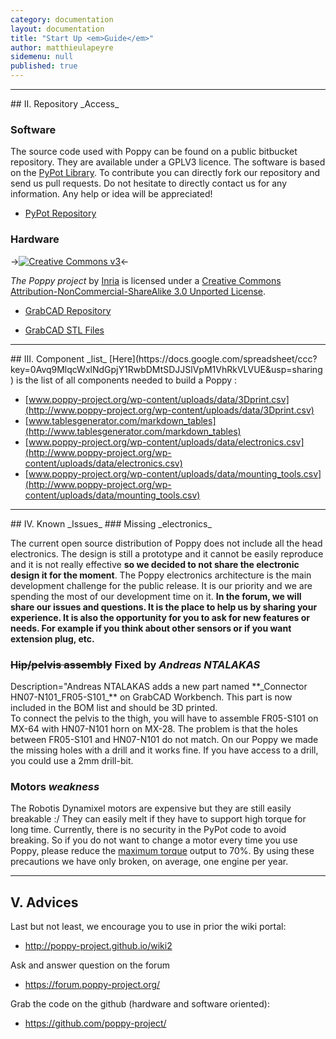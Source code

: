 ```yaml
---
category: documentation
layout: documentation
title: "Start Up <em>Guide</em>"
author: matthieulapeyre
sidemenu: null
published: true
---
```


<!-- <div id="betatest"></div>
## I. Beta _Test_ -->

<hr />
<div id="repository"></div>
## II. Repository _Access_

### Software
The source code used with Poppy can be found on a public bitbucket repository. They are available under a GPLV3 licence. The software is based on the [PyPot Library](http://www.poppy-project.org/pypot-library/). To contribute you can directly fork our repository and send us pull requests. Do not hesitate to directly contact us for any information. Any help or idea will be appreciated!

- [PyPot Repository](https://github.com/poppy-project/pypot)

### Hardware
->[![Creative Commons v3](http://i.creativecommons.org/l/by-nc-sa/3.0/88x31.png)](http://creativecommons.org/licenses/by-nc-sa/3.0/)<-

*The Poppy project* by [Inria](http://www.poppy-project.org) is licensed under a [Creative Commons Attribution-NonCommercial-ShareAlike 3.0 Unported License](http://creativecommons.org/licenses/by-nc-sa/3.0/).

- [GrabCAD Repository](https://github.com/poppy-project/poppy-hardware-beta)

- [GrabCAD STL Files](https://grabcad.com/library/poppy-beta-2)


<hr />
<div id="components"></div>
## III. Component _list_
[Here](https://docs.google.com/spreadsheet/ccc?key=0Avq9MlqcWxlNdGpjY1RwbDMtSDJJSlVpM1VhRkVLVUE&amp;usp=sharing) is the list of all components needed to build a Poppy :

- [www.poppy-project.org/wp-content/uploads/data/3Dprint.csv](http://www.poppy-project.org/wp-content/uploads/data/3Dprint.csv)
- [www.tablesgenerator.com/markdown_tables](http://www.tablesgenerator.com/markdown_tables)
- [www.poppy-project.org/wp-content/uploads/data/electronics.csv](http://www.poppy-project.org/wp-content/uploads/data/electronics.csv)
- [www.poppy-project.org/wp-content/uploads/data/mounting_tools.csv](http://www.poppy-project.org/wp-content/uploads/data/mounting_tools.csv)

<hr />
<div id="known_issues"></div>
## IV. Known _Issues_
### Missing _electronics_

The current open source distribution of Poppy does not include all the head electronics. The design is still a prototype and it cannot be easily reproduce and it is not really effective **so we decided to not share the electronic design it for the moment**.
The Poppy electronics architecture is the main development challenge for the public release. It is our priority and we are spending the most of our development time on it.
**In the forum, we will share our issues and questions. It is the place to help us by sharing your experience. It is also the opportunity for you to ask for new features or needs. For example if you think about other sensors or if you want extension plug, etc.**

### ~~Hip/pelvis assembly~~ Fixed by _Andreas NTALAKAS_
<div class="alert alert-success">
Description="Andreas NTALAKAS adds a new part named **_Connector HN07-N101_FR05-S101_** on GrabCAD Workbench. This part is now included in the BOM list and should be 3D printed.
</div>
To connect the pelvis to the thigh, you will have to assemble FR05-S101 on MX-64 with HN07-N101 horn on MX-28. The problem is that the holes between FR05-S101 and HN07-N101 do not match.
On our Poppy we made the missing holes with a drill and it works fine. If you have access to a drill, you could use a 2mm drill-bit.

### Motors _weakness_
The Robotis Dynamixel motors are expensive but they are still easily breakable :/
They can easily melt if they have to support high torque for long time. Currently, there is no security in the PyPot code to avoid breaking. So if you do not want to change a motor every time you use Poppy, please reduce the [maximum torque](http://pierrerouanet.bitbucket.org/pypot/pypot.dynamixel.html#pypot.dynamixel.motor.DxlMotor.torque_limit) output to 70%.
By using these precautions we have only broken, on average, one engine per year.

<hr />

<div id="repository"></div>

## V. Advices
Last but not least, we encourage you to use in prior the wiki portal:
- http://poppy-project.github.io/wiki2

Ask and answer question on the forum
- https://forum.poppy-project.org/

Grab the code on the github (hardware and software oriented): 
- https://github.com/poppy-project/


 